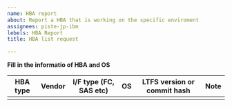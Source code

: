 ```yaml
---
name: HBA report
about: Report a HBA that is working on the specific enviroment
assignees: piste-jp-ibm
lebels: HBA Report
title: HBA list request

---
```


**Fill in the informatio of HBA and OS**

| HBA type | Vendor | I/F type (FC, SAS etc) | OS  | LTFS version or commit hash | Note | 
| -------- | ------ | ---------------------- | --- | --------------------------- | ---- | 
|          |        |                        |     |                             |      | 

